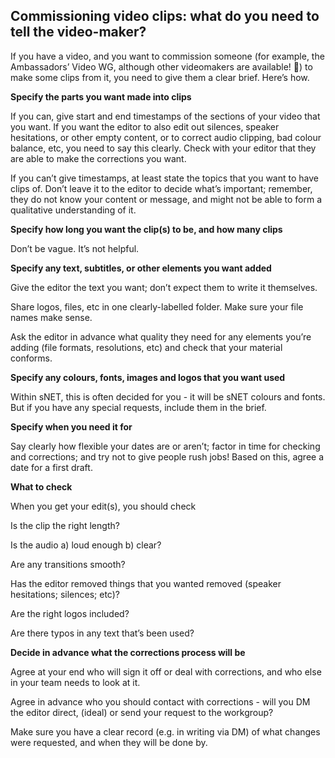 ## Commissioning video clips: what do you need to tell the video-maker?

If you have a video, and you want to commission someone (for example, the Ambassadors’ Video WG, although other videomakers are available! 🙂) to make some clips from it, you need to give them a clear brief. Here’s how.



**Specify the parts you want made into clips**

If you can, give start and end timestamps of the sections of your video that you want. If you want the editor to also edit out silences, speaker hesitations, or other empty content, or to correct audio clipping, bad colour balance, etc, you need to say this clearly. Check with your editor that they are able to make the corrections you want.

If you can’t give timestamps, at least state the topics that you want to have clips of. Don’t leave it to the editor to decide what’s important; remember, they do not know your content or message, and might not be able to form a qualitative understanding of it.



**Specify how long you want the clip(s) to be, and how many clips**

Don’t be vague. It’s not helpful.



**Specify any text, subtitles, or other elements you want added**

Give the editor the text you want; don’t expect them to write it themselves.

Share logos, files, etc in one clearly-labelled folder. Make sure your file names make sense.

Ask the editor in advance what quality they need for any elements you’re adding (file formats, resolutions, etc) and check that your material conforms.



**Specify any colours, fonts, images and logos that you want used**

Within sNET, this is often decided for you - it will be sNET colours and fonts. But if you have any special requests, include them in the brief.



**Specify when you need it for**

Say clearly how flexible your dates are or aren’t; factor in time for checking and corrections; and try not to give people rush jobs! Based on this, agree a date for a first draft.



**What to check**

When you get your edit(s), you should check

Is the clip the right length?

Is the audio a) loud enough b) clear?

Are any transitions smooth?

Has the editor removed things that you wanted removed (speaker hesitations; silences; etc)?

Are the right logos included?

Are there typos in any text that’s been used?



**Decide in advance what the corrections process will be**

Agree at your end who will sign it off or deal with corrections, and who else in your team needs to look at it.

Agree in advance who you should contact with corrections - will you DM the editor direct, (ideal) or send your request to the workgroup?

Make sure you have a clear record (e.g. in writing via DM) of what changes were requested, and when they will be done by.





